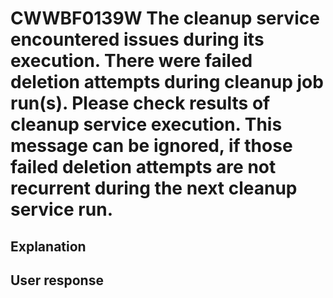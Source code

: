 # CWWBF0139W The cleanup service encountered issues during its execution. There were failed deletion attempts during cleanup job run(s). Please check results of cleanup service execution. This message can be ignored, if those failed deletion attempts are not recurrent during the next cleanup service run.

## Explanation

## User response